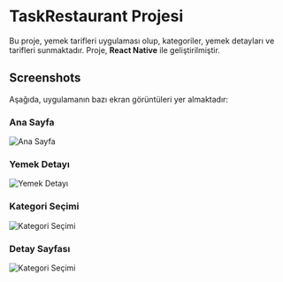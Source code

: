 # TaskRestaurant Projesi

Bu proje, yemek tarifleri uygulaması olup, kategoriler, yemek detayları ve tarifleri sunmaktadır. Proje, **React Native** ile geliştirilmiştir.

## Screenshots

Aşağıda, uygulamanın bazı ekran görüntüleri yer almaktadır:

### Ana Sayfa
![Ana Sayfa](assets/screenshots/tarifka1.png)

### Yemek Detayı
![Yemek Detayı](assets/screenshots/tarifka2.png)

### Kategori Seçimi
![Kategori Seçimi](assets/screenshots/tarifka3.png)

### Detay Sayfası
![Kategori Seçimi](assets/screenshots/tarifka4.png)
